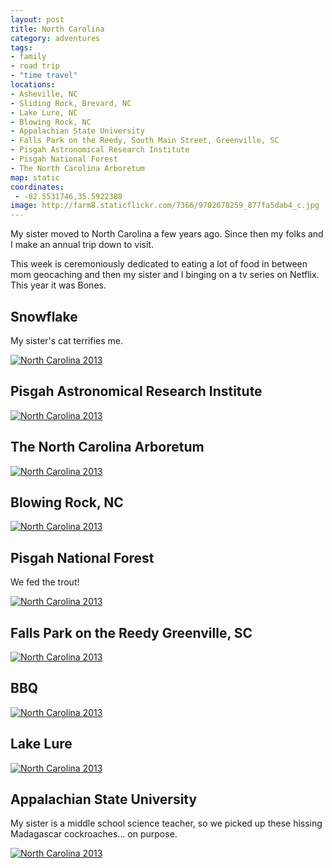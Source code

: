 ```yaml
---
layout: post
title: North Carolina
category: adventures
tags: 
- family
- road trip
- "time travel"
locations: 
- Asheville, NC
- Sliding Rock, Brevard, NC
- Lake Lure, NC
- Blowing Rock, NC
- Appalachian State University
- Falls Park on the Reedy, South Main Street, Greenville, SC
- Pisgah Astronomical Research Institute
- Pisgah National Forest
- The North Carolina Arboretum
map: static
coordinates:
 - -82.5531746,35.5922388
image: http://farm8.staticflickr.com/7366/9702678259_877fa5dab4_c.jpg
---
```


My sister moved to North Carolina a few years ago. Since then my folks and I make an annual trip down to visit. 

This week is ceremoniously dedicated to eating a lot of food in between mom geocaching and then my sister and I binging on a tv series on Netflix. This year it was Bones.

## Snowflake

My sister's cat terrifies me.

<div class="photos">
<a href="http://www.flickr.com/photos/91218249@N05/9702682509/" title="North Carolina 2013 by katydecorah, on Flickr">
<img src="http://farm6.staticflickr.com/5517/9702682509_af19f42c88_c.jpg" alt="North Carolina 2013"></a>
</div>

## Pisgah Astronomical Research Institute 

<div class="photos">
<a href="http://www.flickr.com/photos/91218249@N05/9705915802/" title="North Carolina 2013 by katydecorah, on Flickr">
<img src="http://farm6.staticflickr.com/5460/9705915802_81d945ab2b_c.jpg" class="pop-out" alt="North Carolina 2013"></a>
</div>

## The North Carolina Arboretum

<div class="photos">
<a href="http://www.flickr.com/photos/91218249@N05/9705916416/" title="North Carolina 2013 by katydecorah, on Flickr">
<img src="http://farm4.staticflickr.com/3703/9705916416_93822a562a_c.jpg" alt="North Carolina 2013"></a>
</div>

## Blowing Rock, NC

<div class="photos">
<a href="http://www.flickr.com/photos/91218249@N05/9702678259/" title="North Carolina 2013 by katydecorah, on Flickr">
<img src="http://farm8.staticflickr.com/7366/9702678259_877fa5dab4_c.jpg" alt="North Carolina 2013"></a>
</div>

## Pisgah National Forest

We fed the trout!

<div class="photos">
<a href="http://www.flickr.com/photos/91218249@N05/9705919694/" title="North Carolina 2013 by katydecorah, on Flickr">
<img src="http://farm4.staticflickr.com/3687/9705919694_b8ff3b4938_c.jpg" alt="North Carolina 2013"></a>
</div>

## Falls Park on the Reedy Greenville, SC

<div class="photos">
<a href="http://www.flickr.com/photos/91218249@N05/9702682095/" title="North Carolina 2013 by katydecorah, on Flickr">
<img src="http://farm6.staticflickr.com/5487/9702682095_744d46e8b0_c.jpg" alt="North Carolina 2013"></a>
</div>

## BBQ

<div class="photos">
<a href="http://www.flickr.com/photos/91218249@N05/9702691619/" title="North Carolina 2013 by katydecorah, on Flickr">
<img src="http://farm4.staticflickr.com/3797/9702691619_1d6bb88b4a_c.jpg"  alt="North Carolina 2013"></a>
</div>

## Lake Lure

<div class="photos">
<a href="http://www.flickr.com/photos/91218249@N05/9702673293/" title="North Carolina 2013 by katydecorah, on Flickr">
<img src="http://farm6.staticflickr.com/5533/9702673293_413051a6b3_c.jpg"  alt="North Carolina 2013"></a>
</div>

## Appalachian State University

My sister is a middle school science teacher, so we picked up these hissing Madagascar cockroaches&hellip; on purpose.

<div class="photos">
<a href="http://www.flickr.com/photos/91218249@N05/9705918980/" title="North Carolina 2013 by katydecorah, on Flickr">
<img src="http://farm8.staticflickr.com/7362/9705918980_decc5e4e6a_c.jpg" alt="North Carolina 2013"></a>
</div>
